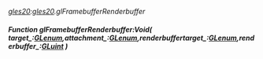 _[gles20](../../modules/gles20/gles20-module.md):[gles20](../../modules/gles20/gles20-module.md).glFramebufferRenderbuffer_
##### Function glFramebufferRenderbuffer:Void( target_:[GLenum](../../modules/gles20/gles20-glenum.md),attachment_:[GLenum](../../modules/gles20/gles20-glenum.md),renderbuffertarget_:[GLenum](../../modules/gles20/gles20-glenum.md),renderbuffer_:[GLuint](../../modules/gles20/gles20-gluint.md) )
